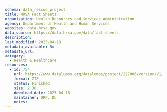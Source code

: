 ```yaml
---
schema: data_rescue_project 
title: HRSA Fact Sheets
organization: Health Resources and Services Administration
agency: Department of Health and Human Services
websites: data.hrsa.gov
data_source: https://data.hrsa.gov/data/fact-sheets
description: 
last_modified: 2025-04-18
metadata_available: No
metadata_url: 
category:
  - Health & Healthcare 
resources:
  - id: 754
    url: https://www.datalumos.org/datalumos/project/227006/version/V1/view
    format: ZIP
    status: Finished
    size: 2.36
    download_date: 2025-04-18
    maintainer: DRP, DL
    notes: 
---
```

